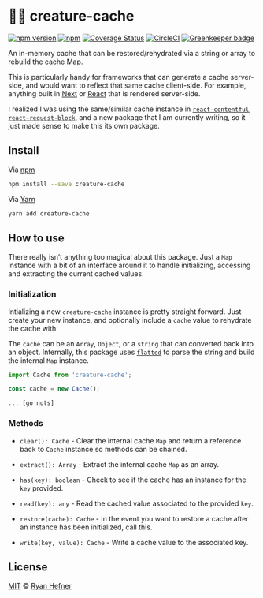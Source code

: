 # 🧟‍♂️ creature-cache

[![npm version](https://badge.fury.io/js/creature-cache.svg)](https://badge.fury.io/js/creature-cache)
[![npm](https://img.shields.io/npm/l/express.svg)](LICENSE)
[![Coverage Status](https://coveralls.io/repos/github/ryanhefner/creature-cache/badge.svg?branch=master)](https://coveralls.io/github/ryanhefner/creature-cache?branch=master)
[![CircleCI](https://circleci.com/gh/ryanhefner/creature-cache.svg?style=shield)](https://circleci.com/gh/ryanhefner/creature-cache)
[![Greenkeeper badge](https://badges.greenkeeper.io/ryanhefner/creature-cache.svg)](https://greenkeeper.io/)

An in-memory cache that can be restored/rehydrated via a string or array to rebuild
the cache Map.

This is particularly handy for frameworks that can generate a cache
server-side, and would want to reflect that same cache client-side. For example,
anything built in [Next](https://nextjs.com) or [React](https://reactjs.org) that
is rendered server-side.

I realized I was using the same/similar cache instance in [`react-contentful`](https://github.com/ryanhefner/creature-cache),
[`react-request-block`](https://github.com/ryanhefner/react-request-block), and
a new package that I am currently writing, so it just made sense to make this its
own package.

## Install

Via [npm](https://npmjs.com/package/creature-cache)

```sh
npm install --save creature-cache
```

Via [Yarn](https://yarn.fyi/creature-cache)

```sh
yarn add creature-cache
```

## How to use

There really isn’t anything too magical about this package. Just a `Map` instance
with a bit of an interface around it to handle initializing, accessing and extracting
the current cached values.

### Initialization

Intializing a new `creature-cache` instance is pretty straight forward. Just create
your new instance, and optionally include a `cache` value to rehydrate the cache with.

The `cache` can be an `Array`, `Object`, or a `string` that can converted back into
an object. Internally, this package uses [`flatted`](https://github.com/WebReflection/flatted)
to parse the string and build the internal `Map` instance.

```js
import Cache from 'creature-cache';

const cache = new Cache();

... [go nuts]

```

### Methods

* `clear(): Cache` - Clear the internal cache `Map` and return a reference back to `Cache` instance so methods can be chained.

* `extract(): Array` - Extract the internal cache `Map` as an array.

* `has(key): boolean` - Check to see if the cache has an instance for the `key` provided.

* `read(key): any` - Read the cached value associated to the provided `key`.

* `restore(cache): Cache` - In the event you want to restore a cache after an instance has been initialized, call this.

* `write(key, value): Cache` - Write a cache value to the associated key.

## License

[MIT](LICENSE) © [Ryan Hefner](https://www.ryanhefner.com)
